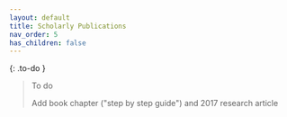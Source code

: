 ```yaml
---
layout: default
title: Scholarly Publications
nav_order: 5
has_children: false
---
```


{: .to-do }
> To do
> 
> Add book chapter ("step by step guide") and 2017 research article